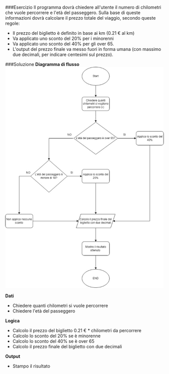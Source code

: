 ###Esercizio
Il programma dovrà chiedere all'utente il numero di chilometri che vuole percorrere e l'età del passeggero.
Sulla base di queste informazioni dovrà calcolare il prezzo totale del viaggio, secondo queste regole:
- Il prezzo del biglietto è definito in base ai km (0.21 € al km)
- Va applicato uno sconto del 20% per i minorenni
- Va applicato uno sconto del 40% per gli over 65.
- L'output del prezzo finale va messo fuori in forma umana (con massimo due decimali, per indicare centesimi sul prezzo).

###Soluzione
**Diagramma di flusso**
![Diagramma di flusso esercizio](Prezzo-biglietto.jpg)

**Dati**
- Chiedere quanti chilometri si vuole percorrere
- Chiedere l'età del passeggero

**Logica**
- Calcolo il prezzo del biglietto 0.21 € * chilometri da percorrere
- Calcolo lo sconto del 20% se è minorenne
- Calcolo lo sconto del 40% se è over 65
- Calcolo il prezzo finale del biglietto con due decimali 

**Output**
- Stampo il risultato



